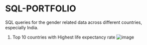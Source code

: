 # SQL-PORTFOLIO
SQL queries for the gender related data across different countries, especially India.

1. Top 10 countries with Highest life expectancy rate
![image](https://user-images.githubusercontent.com/100375430/156816054-73f37b80-cef1-4583-96eb-1cf8e4cb2745.png)






